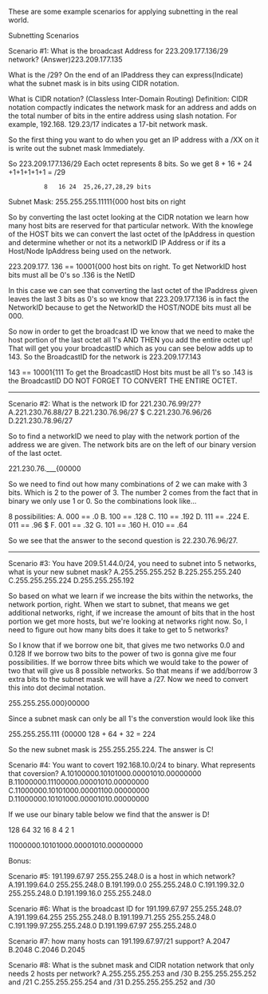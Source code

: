 These are some example scenarios for applying subnetting in the real world.

Subnetting Scenarios


Scenario #1: What is the broadcast Address for 223.209.177.136/29 network?  (Answer)223.209.177.135

What is the /29? On the end of an IPaddress they can express(Indicate) what the subnet mask is in bits using CIDR notation.

What is CIDR notation? (Classless Inter-Domain Routing) 
Definition:
CIDR notation compactly indicates the network mask for an address and adds on the total number of bits in the entire address using slash notation. For example, 192.168. 129.23/17 indicates a 17-bit network mask.

So the first thing you want to do when you get an IP address with a /XX on it is write out the subnet mask Immediately.

So 223.209.177.136/29
Each octet represents 8 bits. So we get 8 + 16 + 24 +1+1+1+1+1 = /29

              8   16 24  25,26,27,28,29 bits
Subnet Mask: 255.255.255.11111{000  host bits on right

So by converting the last octet looking at the CIDR notation we learn how many host bits are reserved for that particular network. With the knowlege of the HOST bits we can convert the last octet of the IpAddress in question and determine whether or not its a networkID IP Address or if its a Host/Node IpAddress being used on the network.


223.209.177.   136 == 10001{000  host bits on right. To get NetworkID host bits must all be 0's so .136 is the NetID

In this case we can see that converting the last octet of the IPaddress given leaves the last 3 bits as 0's so we know that 223.209.177.136 is in fact the NetworkID because to get the NetworkID the HOST/NODE bits must all be 000.  


So now in order to get the broadcast ID we know that we need to make the host portion of the last octet all 1's AND THEN you add the entire octet up! That will get you your broadcastID which as you can see below adds up to 143. So the BroadcastID for the network is 223.209.177.143

143 == 10001{111  To get the BroadcastID Host bits must be all 1's so .143 is the BroadcastID DO NOT FORGET TO CONVERT THE ENTIRE OCTET.

------------------------------------------------------------------------------------------


Scenario #2: What is the network ID for 221.230.76.99/27?
A.221.230.76.88/27
B.221.230.76.96/27  $
C.221.230.76.96/26
D.221.230.78.96/27

So to find a networkID we need to play with the network portion of the address we are given. The network bits are on the left of our binary version of the last octet.

221.230.76.___{00000

So we need to find out how many combinations of 2 we can make with 3 bits. Which is 2 to the power of 3. The number 2 comes from the fact that in binary we only use 1 or 0. So the combinations look like...

8 possibilities:
A. 000 ==  .0
B. 100 ==  .128 
C. 110 ==  .192
D. 111 ==  .224
E. 011 ==  .96  $
F. 001 ==  .32
G. 101 ==  .160
H. 010 ==  .64

So we see that the answer to the second question is 22.230.76.96/27.

-----------------------------------------------------------------------------------------

Scenario #3: You have 209.51.44.0/24, you need to subnet into 5 networks, what is your new subnet mask?
A.255.255.255.252
B.225.255.255.240
C.255.255.255.224
D.255.255.255.192

So based on what we learn if we increase the bits within the networks, the network portion, right. When we start to subnet, that means we get additional networks, right, if we increase the amount of bits that in the host portion we get more hosts, but we're looking at networks right now. So, I need to figure out how many bits does it take to get to 5 networks?

So I know that if we borrow one bit, that gives me two networks 0.0 and 0.128
If we borrow two bits to the power of two is gonna give me four possibilities.
If we borrow three bits which we would take to the power of two that will give us 8 possible networks.
So that means if we add/borrow 3 extra bits to the subnet mask we will have a /27.
Now we need to convert this into dot decimal notation.

255.255.255.000}00000

Since a subnet mask can only be all 1's the converstion would look like this

255.255.255.111 {00000  128 + 64 + 32 = 224

So the new subnet mask is 255.255.255.224. The answer is C!


Scenario #4: You want to covert 192.168.10.0/24 to binary. What represents that coversion?
A.10100000.10101000.00001010.00000000
B.11000000.11100000.00001010.00000000
C.11000000.10101000.00001100.00000000
D.11000000.10101000.00001010.00000000

If we use our binary table below we find that the answer is D! 

128  64  32  16  8  4  2  1  

11000000.10101000.00001010.00000000



Bonus:

Scenario #5: 191.199.67.97 255.255.248.0 is a host in which network?
A.191.199.64.0 255.255.248.0
B.191.199.0.0 255.255.248.0
C.191.199.32.0 255.255.248.0
D.191.199.16.0 255.255.248.0





Scenario #6: What is the broadcast ID for 191.199.67.97 255.255.248.0?
A.191.199.64.255 255.255.248.0
B.191.199.71.255 255.255.248.0
C.191.199.97.255.255.248.0
D.191.199.67.97 255.255.248.0

Scenario #7: how many hosts can 191.199.67.97/21 support?
A.2047	
B.2048
C.2046
D.2045

Scenario #8: What is the subnet mask and CIDR notation network that only needs 2 hosts per network?
A.255.255.255.253 and /30
B.255.255.255.252 and /21
C.255.255.255.254 and /31
D.255.255.255.252 and /30


